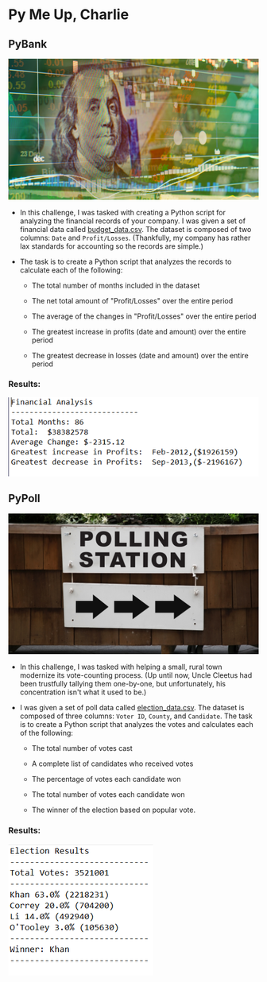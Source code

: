 # Py Me Up, Charlie

## PyBank

![Revenue](Images/revenue-per-lead.png)

* In this challenge, I was tasked with creating a Python script for analyzing the financial records of your company. I was given a set of financial data called [budget_data.csv](PyBank/Resources/budget_data.csv). The dataset is composed of two columns: `Date` and `Profit/Losses`. (Thankfully, my company has rather lax standards for accounting so the records are simple.)

* The task is to create a Python script that analyzes the records to calculate each of the following:

  * The total number of months included in the dataset

  * The net total amount of "Profit/Losses" over the entire period

  * The average of the changes in "Profit/Losses" over the entire period

  * The greatest increase in profits (date and amount) over the entire period

  * The greatest decrease in losses (date and amount) over the entire period

### Results:

![Results_Bank](Images/py_bank.png)


## PyPoll

![Vote-Counting](Images/Vote_counting.png)

* In this challenge, I was tasked with helping a small, rural town modernize its vote-counting process. (Up until now, Uncle Cleetus had been trustfully tallying them one-by-one, but unfortunately, his concentration isn't what it used to be.)

* I was given a set of poll data called [election_data.csv](PyPoll/Resources/election_data.csv). The dataset is composed of three columns: `Voter ID`, `County`, and `Candidate`. The task is to create a Python script that analyzes the votes and calculates each of the following:

  * The total number of votes cast

  * A complete list of candidates who received votes

  * The percentage of votes each candidate won

  * The total number of votes each candidate won

  * The winner of the election based on popular vote.

### Results:

![Results_Vote](Images/py_vote.png)

